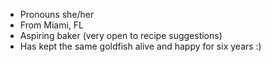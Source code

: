 - Pronouns she/her
- From Miami, FL
- Aspiring baker (very open to recipe suggestions)
- Has kept the same goldfish alive and happy for six years :)